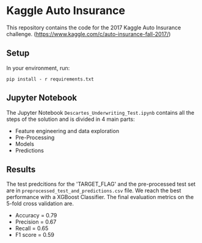 # Kaggle Auto Insurance
This repository contains the code for the 2017 Kaggle Auto Insurance challenge. (https://www.kaggle.com/c/auto-insurance-fall-2017/)

## Setup
In your environment, run:
```
pip install - r requirements.txt
```

## Jupyter Notebook

The Jupyter Notebook ```Descartes_Underwriting_Test.ipynb``` contains all the steps of the solution and is divided in 4 main parts:
* Feature engineering and data exploration 
* Pre-Processing
* Models
* Predictions

## Results
The test predcitions for the 'TARGET_FLAG' and the pre-processed test set are in ```preprocessed_test_and_predictions.csv``` file.
We reach the best performance with a XGBoost Classifier. The final evaluation metrics on the 5-fold cross validation are.

* Accuracy = 0.79
* Precision = 0.67
* Recall = 0.65
* F1 score = 0.59


